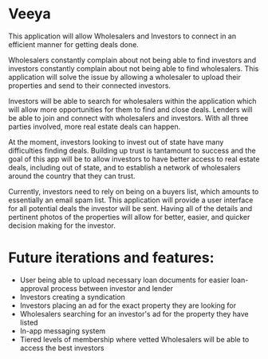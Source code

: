 # Veeya
This application will allow Wholesalers and Investors to connect in an efficient manner for getting deals done.

Wholesalers constantly complain about not being able to find investors and investors constantly complain about not being able to find wholesalers.  This application will solve the issue by allowing a wholesaler to upload their properties and send to their connected investors.

Investors will be able to search for wholesalers within the application which will allow more opportunities for them to find and close deals.  Lenders will be able to join and connect with wholesalers and investors.  With all three parties involved, more real estate deals can happen.

At the moment, investors looking to invest out of state have many difficulties finding deals.  Building up trust is tantamount to success and the goal of this app will be to allow investors to have better access to real estate deals, including out of state, and to establish a network of wholesalers around the country that they can trust.

Currently, investors need to rely on being on a buyers list, which amounts to essentially an email spam list.  This application will provide a user interface for all potential deals the investor will be sent.  Having all of the details and pertinent photos of the properties will allow for better, easier, and quicker decision making for the investor.

# Future iterations and features:
- User being able to upload necessary loan documents for easier loan-approval process between investor and lender
- Investors creating a syndication
- Investors placing an ad for the exact property they are looking for
- Wholesalers searching for an investor's ad for the property they have listed
- In-app messaging system
- Tiered levels of membership where vetted Wholesalers will be able to access the best investors